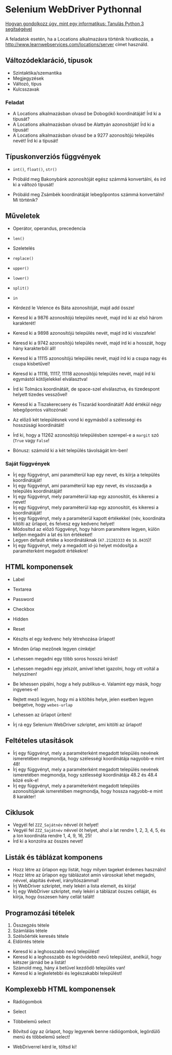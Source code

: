 # Selenium WebDriver Pythonnal

[Hogyan gondolkozz úgy, mint egy informatikus: Tanulás Python 3 segítségével](https://mtmi.unideb.hu/pluginfile.php/554/mod_resource/content/1/thinkcspy3.pdf)

A feladatok esetén, ha a Locations alkalmazásra történik hivatkozás, a http://www.learnwebservices.com/locations/server
címet használd.

## Változódeklaráció, típusok

* Szintaktika/szemantika
* Megjegyzések
* Változó, típus
* Kulcsszavak

### Feladat

* A Locations alkalmazásban olvasd be Dobogókő koordinátáját! Írd ki a típusát?
* A Locations alkalmazásban olvasd be Alattyán azonosítóját! Írd ki a típusát!
* A Locations alkalmazásban olvasd be a 9277 azonosítójú település nevét! Írd ki a típusát!

## Típuskonverziós függvények

* `int()`, `float()`, `str()`

* Próbáld meg Bakonybánk azonosítóját egész számmá konvertálni, és írd ki a változó típusát!
* Próbáld meg Zsámbék koordinátáját lebegőpontos számmá konvertálni! Mi történik?

## Műveletek

* Operátor, operandus, precedencia
* `len()`
* Szeletelés
* `replace()`
* `upper()`
* `lower()`
* `split()`
* `in`

* Kérdezd le Velence és Báta azonosítóját, majd add össze!
* Keresd ki a 9876 azonosítójú település nevét, majd írd ki az első három karakterét!
* Keresd ki a 9898 azonosítójú település nevét, majd írd ki visszafele!
* Keresd ki a 9742 azonosítójú település nevét, majd írd ki a hosszát, hogy hány karakterből áll!
* Keresd ki a 11115 azonosítójú település nevét, majd írd ki a csupa nagy és csupa kisbetűvel!
* Keresd ki a 11116, 11117, 11118 azonosítójú település nevét, majd írd ki egymástól kötőjelekkel elválasztva!
* Írd ki Tolmács koordinátáit, de space-szel elválasztva, és tizedespont helyett tizedes vesszővel!
* Keresd ki a Tiszakerecseny és Tiszarád koordinátáit! Add értékül négy lebegőpontos változónak!
* Az előző két településnek vond ki egymásból a szélességi és hosszúsági koordinátáit!
* Írd ki, hogy a 11262 azonosítójú településben szerepel-e a `margit` szó (`True` vagy `False`!
* Bónusz: számold ki a két település távolságát km-ben!

### Saját függvények

* Írj egy függvényt, ami paraméterül kap egy nevet, és kiírja a település koordinátáját!
* Írj egy függvényt, ami paraméterül kap egy nevet, és visszaadja a település koordinátáját!
* Írj egy függvényt, mely paraméterül kap egy azonosítót, és kikeresi a nevet!
* Írj egy függvényt, mely paraméterül kap egy azonosítót, és kikeresi a koordinátáját!
* Írj egy függvényt, mely a paraméterül kapott értékekkel (név, koordináta kitölti az űrlapot, és felvesz egy kedvenc helyet! 
* Módosítsd az előző függvényt, hogy három paramétere legyen, külön kelljen megadni a lat és lon értékeket!
* Legyen default értéke a koordinátáknak (`47.21283333` és `16.8435`)!
* Írj egy függvényt, mely a megadott id-jú helyet módosítja a paraméterként megadott értékekre!


## HTML komponensek

* Label
* Textarea
* Password
* Checkbox
* Hidden
* Reset

* Készíts el egy kedvenc hely létrehozása űrlapot!
* Minden űrlap mezőnek legyen címkéje!
* Lehessen megadni egy több soros hosszú leírást!
* Lehessen megadni egy jelszót, amivel lehet igazolni, hogy ott voltál a helyszínen!
* Be lehessen pipálni, hogy a hely publikus-e. Valamint egy másik, hogy ingyenes-e!
* Rejtett mező legyen, hogy mi a kitöltés helye, jelen esetben legyen beégetve, hogy `webes-urlap`
* Lehessen az űrlapot üríteni!
* Írj rá egy Selenium WebDriver szkriptet, ami kitölti az űrlapot!

## Feltételes utasítások

* Írj egy függvényt, mely a paraméterként megadott település nevének ismeretében megmondja, hogy szélességi koordinátája
 nagyobb-e mint 48!
* Írj egy függvényt, mely a paraméterként megadott település nevének ismeretében megmondja, hogy szélességi koordinátája
 48.2 és 48.4 közé esik-e!
* Írj egy függvényt, mely a paraméterként megadott település azonosítójának ismeretében megmondja, hogy hossza nagyobb-e mint
8 karakter!

## Ciklusok

* Vegyél fel `ZZZ_Sajátnév` névvel öt helyet!
* Vegyél fel `ZZZ_Sajátnév` névvel öt helyet, ahol a lat rendre 1, 2, 3, 4, 5, és a lon koordináta rendre 1, 4, 9, 16, 25!
* Írd ki a konzolra az összes nevet!

## Listák és táblázat komponens

* Hozz létre az űrlapon egy listát, hogy milyen tageket érdemes használni!
* Hozz létre az űrlapon egy táblázatot amin városokat lehet megadni, névvel, alapítás évével, irányítószámmal!
* Írj WebDriver szkriptet, mely lekéri a lista elemeit, és kiírja!
* Írj egy WebDriver szkriptet, mely lekéri a táblázat összes celláját, és kiírja, hogy összesen hány cellát talált!

## Programozási tételek

1. Összegzés tétele
2. Számlálás tétele
3. Szélsőérték keresés tétele
4. Eldöntés tétele

* Keresd ki a leghosszabb nevű települést!
* Keresd ki a leghosszabb és legrövidebb nevű települést, anélkül, hogy kétszer járnád be a listát!
* Számold meg, hány `Á` betűvel kezdődő település van!
* Keresd ki a legkeletebbi és legészakabbi települést!

## Komplexebb HTML komponensek

* Rádiógombok
* Select
* Többelemű select

* Bővítsd úgy az űrlapot, hogy legyenek benne rádiógombok, legördülő menü és többelemű select!
* WebDriverrel kérd le, töltsd ki!